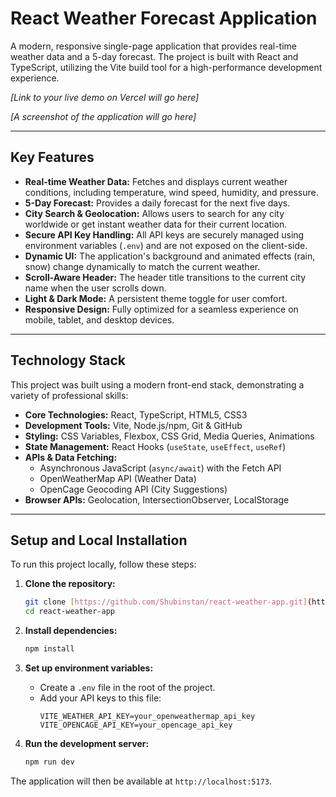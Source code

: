 # React Weather Forecast Application

A modern, responsive single-page application that provides real-time weather data and a 5-day forecast. The project is built with React and TypeScript, utilizing the Vite build tool for a high-performance development experience.

*[Link to your live demo on Vercel will go here]*

*[A screenshot of the application will go here]*

---

## Key Features

-   **Real-time Weather Data:** Fetches and displays current weather conditions, including temperature, wind speed, humidity, and pressure.
-   **5-Day Forecast:** Provides a daily forecast for the next five days.
-   **City Search & Geolocation:** Allows users to search for any city worldwide or get instant weather data for their current location.
-   **Secure API Key Handling:** All API keys are securely managed using environment variables (`.env`) and are not exposed on the client-side.
-   **Dynamic UI:** The application's background and animated effects (rain, snow) change dynamically to match the current weather.
-   **Scroll-Aware Header:** The header title transitions to the current city name when the user scrolls down.
-   **Light & Dark Mode:** A persistent theme toggle for user comfort.
-   **Responsive Design:** Fully optimized for a seamless experience on mobile, tablet, and desktop devices.

---

## Technology Stack

This project was built using a modern front-end stack, demonstrating a variety of professional skills:

-   **Core Technologies:** React, TypeScript, HTML5, CSS3
-   **Development Tools:** Vite, Node.js/npm, Git & GitHub
-   **Styling:** CSS Variables, Flexbox, CSS Grid, Media Queries, Animations
-   **State Management:** React Hooks (`useState`, `useEffect`, `useRef`)
-   **APIs & Data Fetching:**
    -   Asynchronous JavaScript (`async/await`) with the Fetch API
    -   OpenWeatherMap API (Weather Data)
    -   OpenCage Geocoding API (City Suggestions)
-   **Browser APIs:** Geolocation, IntersectionObserver, LocalStorage

---

## Setup and Local Installation

To run this project locally, follow these steps:

1.  **Clone the repository:**
    ```bash
    git clone [https://github.com/Shubinstan/react-weather-app.git](https://github.com/Shubinstan/react-weather-app.git)
    cd react-weather-app
    ```

2.  **Install dependencies:**
    ```bash
    npm install
    ```

3.  **Set up environment variables:**
    -   Create a `.env` file in the root of the project.
    -   Add your API keys to this file:
        ```
        VITE_WEATHER_API_KEY=your_openweathermap_api_key
        VITE_OPENCAGE_API_KEY=your_opencage_api_key
        ```

4.  **Run the development server:**
    ```bash
    npm run dev
    ```

The application will then be available at `http://localhost:5173`.
